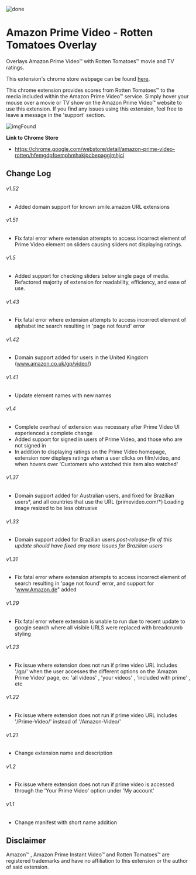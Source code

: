![done](https://user-images.githubusercontent.com/37064367/67810093-2a487080-fa57-11e9-87ec-7ce0832c501a.png)

# Amazon Prime Video - Rotten Tomatoes Overlay
Overlays Amazon Prime Video™ with Rotten Tomatoes™ movie and TV ratings.

This extension's chrome store webpage can be found [here](https://chrome.google.com/webstore/detail/amazon-prime-video-rotten/hfemgdpfoemphmhakjpcbepaggjmhjci).

This chrome extension provides scores from Rotten Tomatoes™ to the media included within the Amazon Prime Video™ service.
Simply hover your mouse over a movie or TV show on the Amazon Prime Video™ website to use this extension. 
If you find any issues using this extension, feel free to leave a message in the 'support' section.


![imgFound](https://user-images.githubusercontent.com/37064367/67810619-2406c400-fa58-11e9-93d0-720b3f13600f.jpg)


__Link to Chrome Store__
* https://chrome.google.com/webstore/detail/amazon-prime-video-rotten/hfemgdpfoemphmhakjpcbepaggjmhjci

## Change Log
###### v1.52 ######
- Added domain support for known smile.amazon URL extensions
###### v1.51 ######
- Fix fatal error where extension attempts to access incorrect element of Prime Video element on sliders causing sliders not displaying ratings.
###### v1.5 ######
- Added support for checking sliders below single page of media. Refactored majority of extension for readability,
efficiency, and ease of use.
###### v1.43 ######
- Fix fatal error where extension attempts to access incorrect element of alphabet inc search resulting in 'page not found' error
###### v1.42 ######
- Domain support added for users in the United Kingdom (www.amazon.co.uk/gp/video/)
###### v1.41 ######
- Update element names with new names
###### v1.4 ######
- Complete overhaul of extension was necessary after Prime Video UI experienced a complete change
- Added support for signed in users of Prime Video, and those who are not signed in
- In addition to displaying ratings on the Prime Video homepage, extension now displays ratings when a user clicks on film/video, and when hovers over 'Customers who watched this item also watched' 
###### v1.37 ######
- Domain support added for Australian users, and fixed for Brazilian users*, and all countries that use the URL (primevideo.com/*) Loading image resized to be less obtrusive 
###### v1.33 ######
- Domain support added for Brazilian users *post-release-fix of this update should have fixed any more issues for Brazilian users*
###### v1.31 ######
- Fix fatal error where extension attempts to access incorrect element of search resulting in 'page not found' error, and support for 'www.Amazon.de" added
###### v1.29 ######
- Fix fatal error where extension is unable to run due to recent update to google search where all visible URLS were replaced with breadcrumb styling
###### v1.23 ######
- Fix issue where extension does not run if prime video URL includes '/gp/' when the user accesses the different options on the 'Amazon Prime Video' page, ex: 'all videos' , 'your videos' , 'included with prime' , etc
###### v1.22 ######
- Fix issue where extension does not run if prime video URL includes '/Prime-Video/' instead of '/Amazon-Video/'
###### v1.21 ######
- Change extension name and description 
###### v1.2 ######
- Fix issue where extension does not run if prime video is accessed through the 'Your 
  Prime Video' option under 'My account' 
###### v1.1 ######
- Change manifest with short name addition

## Disclaimer
Amazon™ , Amazon Prime Instant Video™ and Rotten Tomatoes™ are registered trademarks and have no affiliation to this extension or the author of said extension.
